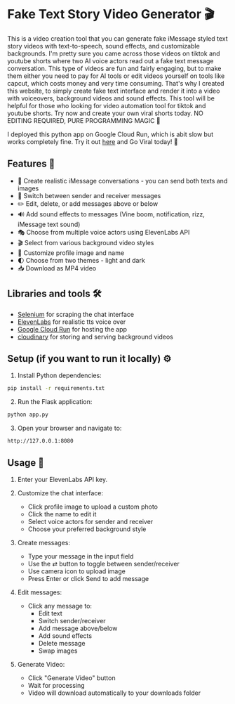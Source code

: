 # Fake Text Story Video Generator 🎬

This is a video creation tool that you can generate fake iMessage styled text story videos with text-to-speech, sound effects, and customizable backgrounds.
I'm pretty sure you came across those videos on tiktok and youtube shorts where two AI voice actors read out a fake text message conversation. This type of videos are fun and fairly engaging, but to make them either you need to pay for AI tools or edit videos yourself on tools like capcut, which costs money and very time consuming. That's why I created this website, to simply create fake text interface and render it into a video with voiceovers, background videos and sound effects. This tool will be helpful for those who looking for video automation tool for tiktok and youtube shorts. Try now and create your own viral shorts today. NO EDITING REQUIRED, PURE PROGRAMMING MAGIC 🧙

I deployed this python app on Google Cloud Run, which is abit slow but works completely fine.
Try it out [here](https://my-service-662964498291.us-central1.run.app) and Go Viral today! 🚀

## Features 🌟

- 💬 Create realistic iMessage conversations - you can send both texts and images
- 🔄 Switch between sender and receiver messages
- ✏️ Edit, delete, or add messages above or below
- 🔊 Add sound effects to messages (Vine boom, notification, rizz, iMessage text sound)
- 🎭 Choose from multiple voice actors using ElevenLabs API
- 🎬 Select from various background video styles
- 👤 Customize profile image and name
- 🌓 Choose from two themes - light and dark
- 📥 Download as MP4 video

## Libraries and tools 🛠️
- [Selenium](https://www.selenium.dev/) for scraping the chat interface
- [ElevenLabs](https://elevenlabs.io/) for realistic tts voice over
- [Google Cloud Run](https://cloud.google.com/run) for hosting the app
- [cloudinary](https://cloudinary.com/) for storing and serving background videos

## Setup (if you want to run it locally) ⚙️

1. Install Python dependencies:
```bash
pip install -r requirements.txt
```

2. Run the Flask application:
```bash
python app.py
```

3. Open your browser and navigate to:
```
http://127.0.0.1:8080
```

## Usage 📝

1. Enter your ElevenLabs API key.
2. Customize the chat interface:
   - Click profile image to upload a custom photo
   - Click the name to edit it
   - Select voice actors for sender and receiver
   - Choose your preferred background style

3. Create messages:
   - Type your message in the input field
   - Use the ⇄ button to toggle between sender/receiver
   - Use camera icon to upload image
   - Press Enter or click Send to add message

4. Edit messages:
   - Click any message to:
     - Edit text
     - Switch sender/receiver
     - Add message above/below
     - Add sound effects
     - Delete message
     - Swap images

5. Generate Video:
   - Click "Generate Video" button
   - Wait for processing
   - Video will download automatically to your downloads folder